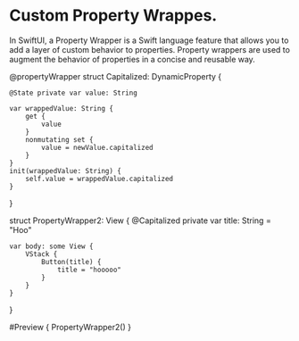 Custom Property Wrappes. 
============================================

In SwiftUI, a Property Wrapper is a Swift language feature that allows you to add a layer of custom behavior to properties. Property wrappers are used to augment the behavior of properties in a concise and reusable way.

@propertyWrapper
struct Capitalized: DynamicProperty {

    @State private var value: String
    
    var wrappedValue: String {
        get {
            value
        }
        nonmutating set {
            value = newValue.capitalized
        }
    }
    init(wrappedValue: String) {
        self.value = wrappedValue.capitalized
    }
}

struct PropertyWrapper2: View {
    @Capitalized private var title: String = "Hoo"
    
    var body: some View {
        VStack {
            Button(title) {
                title = "hooooo"
            }
        }
    }
}

#Preview {
    PropertyWrapper2()
}
